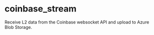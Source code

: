 # coinbase_stream

Receive L2 data from the Coinbase websocket API and upload to Azure Blob Storage.
